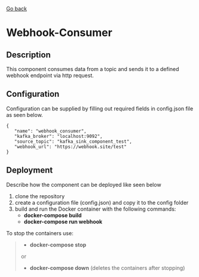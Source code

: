 [Go back](../../README.md)

# Webhook-Consumer

## Description
This component consumes data from a topic and sends it to a defined webhook endpoint via http request.


## Configuration
Configuration can be supplied by filling out required fields in config.json file as seen below. 

```
{
   "name": "webhook_consumer",
   "kafka_broker": "localhost:9092",
   "source_topic": "kafka_sink_component_test",
   "webhook_url": "https://webhook.site/test"
}
```

## Deployment
Describe how the component can be deployed like seen below

1. clone the repository
2. create a configuration file (config.json) and copy it to the config folder
3. build and run the Docker container with the following commands:
   - **docker-compose build**
   - **docker-compose run webhook**
  
To stop the containers use:
> - **docker-compose stop**
>
> or
> - **docker-compose down** (deletes the containers after stopping)
  
